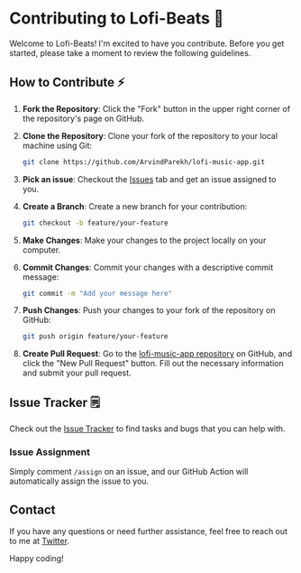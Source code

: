 # Contributing to Lofi-Beats 📣

Welcome to Lofi-Beats! I'm excited to have you contribute. Before you get started, please take a moment to review the following guidelines.

## How to Contribute ⚡

1. **Fork the Repository**: Click the "Fork" button in the upper right corner of the repository's page on GitHub.

2. **Clone the Repository**: Clone your fork of the repository to your local machine using Git:

    ```bash
    git clone https://github.com/ArvindParekh/lofi-music-app.git
    ```
3. **Pick an issue**: Checkout the [Issues](https://github.com/ArvindParekh/Lofi-Music-App/issues) tab and get an issue assigned to you.

3. **Create a Branch**: Create a new branch for your contribution:

    ```bash
    git checkout -b feature/your-feature
    ```

4. **Make Changes**: Make your changes to the project locally on your computer.

5. **Commit Changes**: Commit your changes with a descriptive commit message:

    ```bash
    git commit -m "Add your message here"
    ```

6. **Push Changes**: Push your changes to your fork of the repository on GitHub:

    ```bash
    git push origin feature/your-feature
    ```

7. **Create Pull Request**: Go to the [lofi-music-app repository](https://github.com/ArvindParekh/lofi-music-app) on GitHub, and click the "New Pull Request" button. Fill out the necessary information and submit your pull request.

## Issue Tracker 🗒️

Check out the [Issue Tracker](https://github.com/ArvindParekh/Lofi-Music-App/issues) to find tasks and bugs that you can help with.

### Issue Assignment

Simply comment `/assign` on an issue, and our GitHub Action will automatically assign the issue to you.

## Contact

If you have any questions or need further assistance, feel free to reach out to me at [Twitter](https://twitter.com/ArvindParekh_21).

Happy coding!
